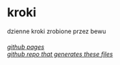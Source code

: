 # kroki
dzienne kroki zrobione przez bewu


###### [github pages](https://kroki.bewuwy.ga/) <br/> [github repo that generates these files](https://github.com/bewuwy/mi-band-steps)
